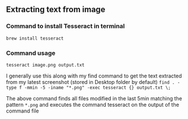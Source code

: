 ## Extracting text from image

### Command to install Tesseract in terminal
`brew install tesseract`

### Command usage
`tesseract image.png output.txt`


I generally use this along with my find command to get the text extracted from my latest screenshot (stored in Desktop folder by default)
`find . -type f -mmin -5 -iname "*.png" -exec tesseract {} output.txt \;`

The above command finds all files modified in the last 5min matching the pattern `*.png` and executes the command tesseract on the output of the command file

